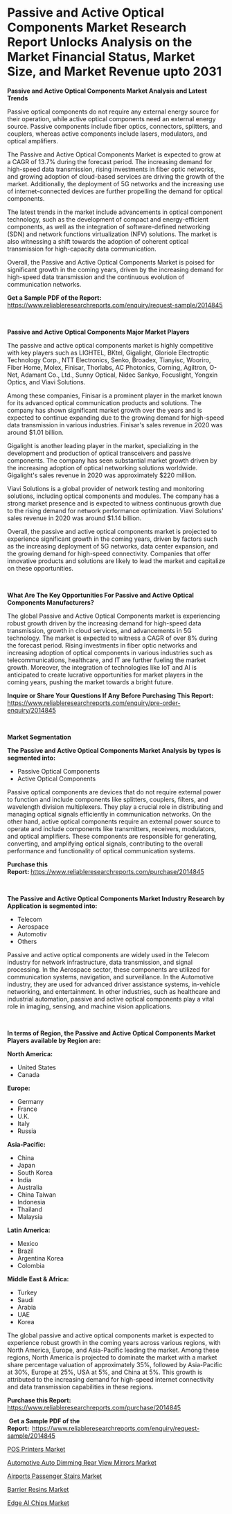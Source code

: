 <p><h1>Passive and Active Optical Components Market Research Report Unlocks Analysis on the Market Financial Status, Market Size, and Market Revenue upto 2031</h1></p><p><strong>Passive and Active Optical Components Market Analysis and Latest Trends</strong></p>
<p><p>Passive optical components do not require any external energy source for their operation, while active optical components need an external energy source. Passive components include fiber optics, connectors, splitters, and couplers, whereas active components include lasers, modulators, and optical amplifiers.</p><p>The Passive and Active Optical Components Market is expected to grow at a CAGR of 13.7% during the forecast period. The increasing demand for high-speed data transmission, rising investments in fiber optic networks, and growing adoption of cloud-based services are driving the growth of the market. Additionally, the deployment of 5G networks and the increasing use of internet-connected devices are further propelling the demand for optical components.</p><p>The latest trends in the market include advancements in optical component technology, such as the development of compact and energy-efficient components, as well as the integration of software-defined networking (SDN) and network functions virtualization (NFV) solutions. The market is also witnessing a shift towards the adoption of coherent optical transmission for high-capacity data communication.</p><p>Overall, the Passive and Active Optical Components Market is poised for significant growth in the coming years, driven by the increasing demand for high-speed data transmission and the continuous evolution of communication networks.</p></p>
<p><strong>Get a Sample PDF of the Report:&nbsp;</strong> <a href="https://www.reliableresearchreports.com/enquiry/request-sample/2014845">https://www.reliableresearchreports.com/enquiry/request-sample/2014845</a></p>
<p>&nbsp;</p>
<p><strong>Passive and Active Optical Components Major Market Players</strong></p>
<p><p>The passive and active optical components market is highly competitive with key players such as LIGHTEL, BKtel, Gigalight, Gloriole Electroptic Technology Corp., NTT Electronics, Senko, Broadex, Tianyisc, Wooriro, Fiber Home, Molex, Finisar, Thorlabs, AC Photonics, Corning, Agiltron, O-Net, Adamant Co., Ltd., Sunny Optical, Nidec Sankyo, Focuslight, Yongxin Optics, and Viavi Solutions.</p><p>Among these companies, Finisar is a prominent player in the market known for its advanced optical communication products and solutions. The company has shown significant market growth over the years and is expected to continue expanding due to the growing demand for high-speed data transmission in various industries. Finisar's sales revenue in 2020 was around $1.01 billion.</p><p>Gigalight is another leading player in the market, specializing in the development and production of optical transceivers and passive components. The company has seen substantial market growth driven by the increasing adoption of optical networking solutions worldwide. Gigalight's sales revenue in 2020 was approximately $220 million.</p><p>Viavi Solutions is a global provider of network testing and monitoring solutions, including optical components and modules. The company has a strong market presence and is expected to witness continuous growth due to the rising demand for network performance optimization. Viavi Solutions' sales revenue in 2020 was around $1.14 billion.</p><p>Overall, the passive and active optical components market is projected to experience significant growth in the coming years, driven by factors such as the increasing deployment of 5G networks, data center expansion, and the growing demand for high-speed connectivity. Companies that offer innovative products and solutions are likely to lead the market and capitalize on these opportunities.</p></p>
<p>&nbsp;</p>
<p><strong>What Are The Key Opportunities For Passive and Active Optical Components Manufacturers?</strong></p>
<p><p>The global Passive and Active Optical Components market is experiencing robust growth driven by the increasing demand for high-speed data transmission, growth in cloud services, and advancements in 5G technology. The market is expected to witness a CAGR of over 8% during the forecast period. Rising investments in fiber optic networks and increasing adoption of optical components in various industries such as telecommunications, healthcare, and IT are further fueling the market growth. Moreover, the integration of technologies like IoT and AI is anticipated to create lucrative opportunities for market players in the coming years, pushing the market towards a bright future.</p></p>
<p><strong>Inquire or Share Your Questions If Any Before Purchasing This Report:</strong> <a href="https://www.reliableresearchreports.com/enquiry/pre-order-enquiry/2014845">https://www.reliableresearchreports.com/enquiry/pre-order-enquiry/2014845</a></p>
<p>&nbsp;</p>
<p><strong>Market Segmentation</strong></p>
<p><strong>The Passive and Active Optical Components Market Analysis by types is segmented into:</strong></p>
<p><ul><li>Passive Optical Components</li><li>Active Optical Components</li></ul></p>
<p><p>Passive optical components are devices that do not require external power to function and include components like splitters, couplers, filters, and wavelength division multiplexers. They play a crucial role in distributing and managing optical signals efficiently in communication networks. On the other hand, active optical components require an external power source to operate and include components like transmitters, receivers, modulators, and optical amplifiers. These components are responsible for generating, converting, and amplifying optical signals, contributing to the overall performance and functionality of optical communication systems.</p></p>
<p><strong>Purchase this Report:&nbsp;</strong><a href="https://www.reliableresearchreports.com/purchase/2014845">https://www.reliableresearchreports.com/purchase/2014845</a></p>
<p>&nbsp;</p>
<p><strong>The Passive and Active Optical Components Market Industry Research by Application is segmented into:</strong></p>
<p><ul><li>Telecom</li><li>Aerospace</li><li>Automotiv</li><li>Others</li></ul></p>
<p><p>Passive and active optical components are widely used in the Telecom industry for network infrastructure, data transmission, and signal processing. In the Aerospace sector, these components are utilized for communication systems, navigation, and surveillance. In the Automotive industry, they are used for advanced driver assistance systems, in-vehicle networking, and entertainment. In other industries, such as healthcare and industrial automation, passive and active optical components play a vital role in imaging, sensing, and machine vision applications.</p></p>
<p>&nbsp;</p>
<p><strong>In terms of Region, the Passive and Active Optical Components Market Players available by Region are:</strong></p>
<p>
    <p> <strong> North America: </strong>
        <ul>
            <li>United States</li>
            <li>Canada</li>
        </ul>
        </p> 
    <p> <strong> Europe: </strong>
        <ul>
            <li>Germany</li>
            <li>France</li>
            <li>U.K.</li>
            <li>Italy</li>
            <li>Russia</li>
        </ul>
        </p> 
    <p> <strong> Asia-Pacific: </strong>
        <ul>
            <li>China</li>
            <li>Japan</li>
            <li>South Korea</li>
            <li>India</li>
            <li>Australia</li>
            <li>China Taiwan</li>
            <li>Indonesia</li>
            <li>Thailand</li>
            <li>Malaysia</li>
        </ul>
        </p> 
    <p> <strong> Latin America: </strong>
        <ul>
            <li>Mexico</li>
            <li>Brazil</li>
            <li>Argentina Korea</li>
            <li>Colombia</li>
        </ul>
        </p> 
    <p> <strong> Middle East & Africa: </strong>
        <ul>
            <li>Turkey</li>
            <li>Saudi</li>
            <li>Arabia</li>
            <li>UAE</li>
            <li>Korea</li>
        </ul>
    </p>
    </p>
<p><p>The global passive and active optical components market is expected to experience robust growth in the coming years across various regions, with North America, Europe, and Asia-Pacific leading the market. Among these regions, North America is projected to dominate the market with a market share percentage valuation of approximately 35%, followed by Asia-Pacific at 30%, Europe at 25%, USA at 5%, and China at 5%. This growth is attributed to the increasing demand for high-speed internet connectivity and data transmission capabilities in these regions.</p></p>
<p><strong>Purchase this Report: </strong><a href="https://www.reliableresearchreports.com/purchase/2014845">https://www.reliableresearchreports.com/purchase/2014845</a></p>
<p>&nbsp;<strong>Get a Sample PDF of the Report:&nbsp;&nbsp;</strong><a href="https://www.reliableresearchreports.com/enquiry/request-sample/2014845">https://www.reliableresearchreports.com/enquiry/request-sample/2014845</a></p>
<p><strong></strong></p>
<p><p><a href="https://view.publitas.com/reportprime-1/pos-printers-market-research-report-forecasted-for-period-from-2024-2031-by-market-type-market-application-and-region/">POS Printers Market</a></p><p><a href="https://glittery-fuchsia-86a.notion.site/Automotive-Auto-Dimming-Rear-View-Mirrors-Market-Provides-a-Comprehensive-Analysis-Including-a-Macro-300bba10b4914068aa91aed66030e222">Automotive Auto Dimming Rear View Mirrors Market</a></p><p><a href="https://glittery-fuchsia-86a.notion.site/Airports-Passenger-Stairs-Market-Offers-Provide-Insightful-Data-for-the-Time-Period-from-2024-to-203-8b9e98b037964d5b931ef9800aadbdb4">Airports Passenger Stairs Market</a></p><p><a href="https://view.publitas.com/reportprime-1/barrier-resins-market-offer-valuable-insights-into-market-size-market-share-market-trends-and-projections-spanning-from-2024-to-2031/">Barrier Resins Market</a></p><p><a href="https://acidic-farm-354.notion.site/Edge-AI-Chips-Market-Insights-Market-Players-and-Forecast-Till-2031-1bdae489f27a4692b9eec83ebf0e401b">Edge AI Chips Market</a></p></p>